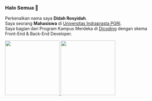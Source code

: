 ### Halo Semua 👋

Perkenalkan nama saya **Didah Rosyidah**.\
Saya seorang **Mahasiswa** di [Universitas Indraprasta PGRI](https://unindra.ac.id/).\
Saya bagian dari Program Kampus Merdeka di [Dicoding](https://www.dicoding.com/) dengan skema Front-End & Back-End Developer.

<p align="left">
<a href="https://github.com/DidahR">
  <img height="180em" src="https://github-readme-stats-eight-theta.vercel.app/api?username=gilangadhan&show_icons=true&theme=algolia&include_all_commits=true&count_private=true"/>
  <img height="180em" src="https://github-readme-stats-eight-theta.vercel.app/api/top-langs/?username=gilangadhan&layout=compact&langs_count=8&theme=algolia"/>
</a>
</p>

